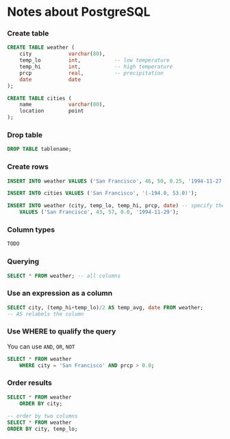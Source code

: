 # Notes about PostgreSQL

### Create table

```sql
CREATE TABLE weather (
    city            varchar(80),
    temp_lo         int,           -- low temperature
    temp_hi         int,           -- high temperature
    prcp            real,          -- precipitation
    date            date
);

CREATE TABLE cities (
    name            varchar(80),
    location        point
);
```

### Drop table

```sql
DROP TABLE tablename;
```

### Create rows

```sql
INSERT INTO weather VALUES ('San Francisco', 46, 50, 0.25, '1994-11-27'); -- use the implicit order of columns

INSERT INTO cities VALUES ('San Francisco', '(-194.0, 53.0)');

INSERT INTO weather (city, temp_lo, temp_hi, prcp, date) -- specify the columns you want, better
    VALUES ('San Francisco', 43, 57, 0.0, '1994-11-29');
```

### Column types

```sql
TODO
```

### Querying

```sql
SELECT * FROM weather; -- all columns
```

### Use an expression as a column

```sql
SELECT city, (temp_hi+temp_lo)/2 AS temp_avg, date FROM weather;
-- AS relabels the column
```

### Use WHERE to qualify the query

You can use `AND`, `OR`, `NOT`

```sql
SELECT * FROM weather
    WHERE city = 'San Francisco' AND prcp > 0.0;
```

### Order results

```sql
SELECT * FROM weather
    ORDER BY city;
    
-- order by two columns
SELECT * FROM weather
ORDER BY city, temp_lo;
```




